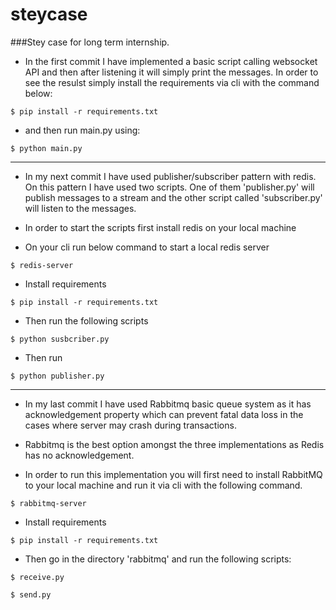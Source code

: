 # steycase
###Stey case for long term internship.

- In the first commit I have implemented a basic script calling websocket API and then
after listening it will simply print the messages.
In order to see the resulst simply install the requirements via cli with the command
below:


``` $ pip install -r requirements.txt ```

- and then run main.py using:

```$ python main.py ``` 

------------------------

- In my next commit I have used publisher/subscriber pattern with redis. On this pattern
I have used two scripts. One of them 'publisher.py' will publish messages to a stream
and the other script called 'subscriber.py' will listen to the messages.

- In order to start the scripts first install redis on your local machine
- On your cli run below command to start a local redis server

```$ redis-server```

- Install requirements

``` $ pip install -r requirements.txt ```

- Then run the following scripts

````$ python susbcriber.py````

- Then run 

```$ python publisher.py```

------------

- In my last commit I have used Rabbitmq basic queue system as it has
acknowledgement property which can prevent fatal data loss in the cases
where server may crash during transactions.

- Rabbitmq is the best option amongst the three implementations as Redis has no acknowledgement.

- In order to run this implementation you will first need to install RabbitMQ to your
local machine and run it via cli with the following  command.

````$ rabbitmq-server````

- Install requirements

``` $ pip install -r requirements.txt ```

- Then go in the directory 'rabbitmq' and run the following scripts:

````$ receive.py````

````$ send.py````

